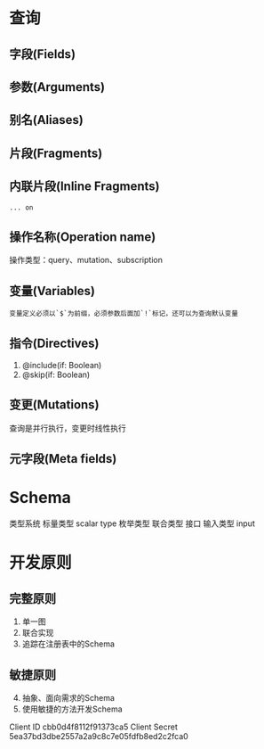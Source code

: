# 查询
## 字段(Fields)
## 参数(Arguments)
## 别名(Aliases)
## 片段(Fragments)
## 内联片段(Inline Fragments)
    ... on 
## 操作名称(Operation name)
操作类型：query、mutation、subscription
## 变量(Variables)
    变量定义必须以`$`为前缀，必须参数后面加`!`标记，还可以为查询默认变量
## 指令(Directives)
1. @include(if: Boolean)
2. @skip(if: Boolean) 
## 变更(Mutations)
查询是并行执行，变更时线性执行
## 元字段(Meta fields)

# Schema
类型系统
标量类型
scalar type
枚举类型
联合类型
接口
输入类型 input

# 开发原则
## 完整原则
1. 单一图
2. 联合实现
3. 追踪在注册表中的Schema
## 敏捷原则
4. 抽象、面向需求的Schema
5. 使用敏捷的方法开发Schema


Client ID
cbb0d4f8112f91373ca5
Client Secret
5ea37bd3dbe2557a2a9c8c7e05fdfb8ed2c2fca0